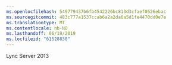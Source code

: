 ```yaml
---
ms.openlocfilehash: 549779437b6fb4542226bc813d3cfaef0526ebac
ms.sourcegitcommit: 483c777a1537ccab6a2a2da6a5d1fe4470dd0e7e
ms.translationtype: MT
ms.contentlocale: nb-NO
ms.lasthandoff: 06/19/2019
ms.locfileid: "61528830"
---
```

Lync Server 2013